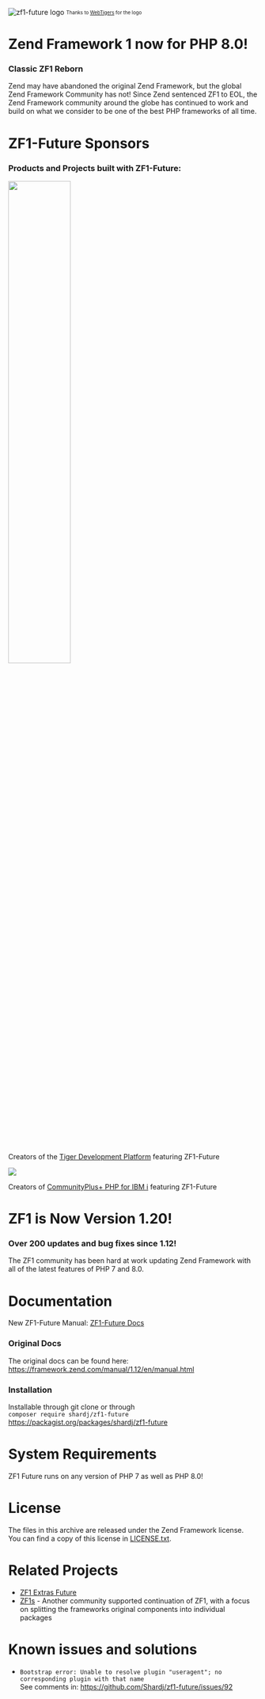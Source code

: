 ![zf1-future logo](https://imgur.com/S0i6qOh.png)
<sub><sup>Thanks to [WebTigers](https://github.com/WebTigers) for the logo</sup></sub>
# Zend Framework 1 now for PHP 8.0!
### Classic ZF1 Reborn
Zend may have abandoned the original Zend Framework, but the global Zend Framework Community has not! Since Zend sentenced ZF1 to EOL, the Zend Framework community around the globe has continued to work and build on what we consider to be one of the best PHP frameworks of all time.

# ZF1-Future Sponsors
### Products and Projects built with ZF1-Future:

<a href="https://webtigers.com"><img src="https://webtigers.s3.amazonaws.com/logos/Logo-New-1-Dark.png" width="50%" /></a>

Creators of the [Tiger Development Platform](https://webtigers.com) featuring ZF1-Future

<a href="https://seidengroup.com"><img src="https://www.seidengroup.com/wp-content/uploads/2017/03/SeidenLogo-180.png" /></a>

Creators of [CommunityPlus+ PHP for IBM i](https://www.seidengroup.com/communityplus-php-for-ibm-i/) featuring ZF1-Future


# ZF1 is Now Version 1.20!
### Over 200 updates and bug fixes since 1.12!
The ZF1 community has been hard at work updating Zend Framework with all of the latest features of PHP 7 and 8.0.

# Documentation
New ZF1-Future Manual: [ZF1-Future Docs](https://zf1future.com/manual)

### Original Docs
The original docs can be found here: https://framework.zend.com/manual/1.12/en/manual.html

### Installation

Installable through git clone or through  
`composer require shardj/zf1-future` https://packagist.org/packages/shardj/zf1-future  

# System Requirements
ZF1 Future runs on any version of PHP 7 as well as PHP 8.0!

# License
The files in this archive are released under the Zend Framework license. You can find a copy of this license in [LICENSE.txt](LICENSE.txt).

# Related Projects

*  [ZF1 Extras Future](https://github.com/Shardj/zf1-extras-future)
* [ZF1s](https://github.com/zf1s) - Another community supported continuation of ZF1, with a focus on splitting the frameworks original components into individual packages

# Known issues and solutions

* ``Bootstrap error: Unable to resolve plugin "useragent"; no corresponding plugin with that name``  
   See comments in: https://github.com/Shardj/zf1-future/issues/92
